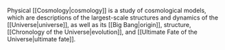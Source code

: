 Physical [[Cosmology|cosmology]] is a study of cosmological models, which are descriptions of the largest-scale structures and dynamics of the [[Universe|universe]], as well as its [[Big Bang|origin]], structure, [[Chronology of the Universe|evolution]], and [[Ultimate Fate of the Universe|ultimate fate]].